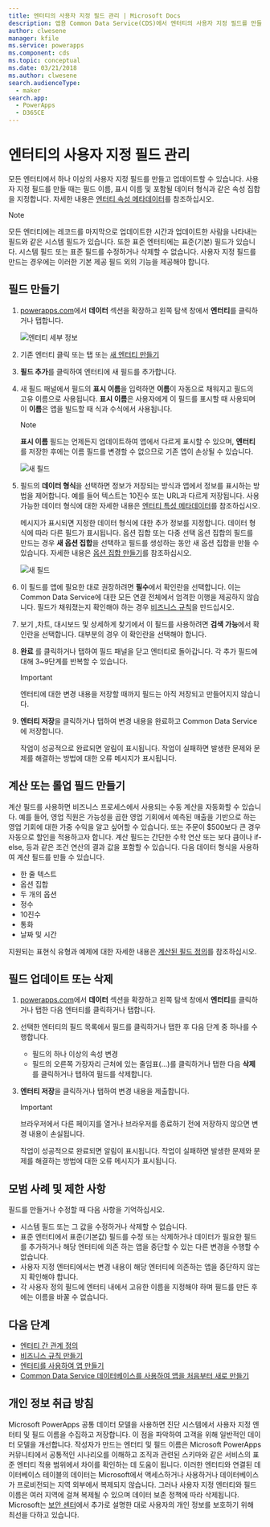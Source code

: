 ```yaml
---
title: 엔터티의 사용자 지정 필드 관리 | Microsoft Docs
description: 앱용 Common Data Service(CDS)에서 엔터티의 사용자 지정 필드를 만들고 읽고 업데이트하고 삭제하는 방법에 대한 연습입니다.
author: clwesene
manager: kfile
ms.service: powerapps
ms.component: cds
ms.topic: conceptual
ms.date: 03/21/2018
ms.author: clwesene
search.audienceType:
  - maker
search.app:
  - PowerApps
  - D365CE
---
```


# <a name="manage-custom-fields-in-an-entity"></a>엔터티의 사용자 지정 필드 관리
모든 엔터티에서 하나 이상의 사용자 지정 필드를 만들고 업데이트할 수 있습니다. 사용자 지정 필드를 만들 때는 필드 이름, 표시 이름 및 포함될 데이터 형식과 같은 속성 집합을 지정합니다. 자세한 내용은 [엔터티 속성 메타데이터](../../developer/common-data-service/entity-attribute-metadata.md)를 참조하십시오.

> [!NOTE]
> 모든 엔터티에는 레코드를 마지막으로 업데이트한 시간과 업데이트한 사람을 나타내는 필드와 같은 시스템 필드가 있습니다. 또한 표준 엔터티에는 표준(기본) 필드가 있습니다. 시스템 필드 또는 표준 필드를 수정하거나 삭제할 수 없습니다. 사용자 지정 필드를 만드는 경우에는 이러한 기본 제공 필드 외의 기능을 제공해야 합니다.

## <a name="create-a-field"></a>필드 만들기
1. [powerapps.com](https://web.powerapps.com/?utm_source=padocs&utm_medium=linkinadoc&utm_campaign=referralsfromdoc)에서 **데이터** 섹션을 확장하고 왼쪽 탐색 창에서 **엔터티**를 클릭하거나 탭합니다.

    ![엔터티 세부 정보](./media/data-platform-cds-create-entity/entitylist.png "엔터티 목록")

2. 기존 엔터티 클릭 또는 탭 또는 [새 엔터티 만들기](data-platform-create-entity.md)

3. **필드 추가**를 클릭하여 엔터티에 새 필드를 추가합니다.

4. 새 필드 패널에서 필드의 **표시 이름**을 입력하면 **이름**이 자동으로 채워지고 필드의 고유 이름으로 사용됩니다. **표시 이름**은 사용자에게 이 필드를 표시할 때 사용되며 이 **이름**은 앱을 빌드할 때 식과 수식에서 사용됩니다.

    > [!NOTE]
    > **표시 이름** 필드는 언제든지 업데이트하여 앱에서 다르게 표시할 수 있으며, **엔터티** 를 저장한 후에는 이름 필드를 변경할 수 없으므로 기존 앱이 손상될 수 있습니다.

    ![새 필드](./media/data-platform-cds-create-entity/newfieldpanel.png "새 필드 패널")

5. 필드의 **데이터 형식**을 선택하면 정보가 저장되는 방식과 앱에서 정보를 표시하는 방법을 제어합니다. 예를 들어 텍스트는 10진수 또는 URL과 다르게 저장됩니다. 사용 가능한 데이터 형식에 대한 자세한 내용은 [엔터티 특성 메타데이터](../../developer/common-data-service/entity-attribute-metadata.md)를 참조하십시오.

    메시지가 표시되면 지정한 데이터 형식에 대한 추가 정보를 지정합니다. 데이터 형식에 따라 다른 필드가 표시됩니다. 옵션 집합 또는 다중 선택 옵션 집합의 필드를 만드는 경우 **새 옵션 집합**을 선택하고 필드를 생성하는 동안 새 옵션 집합을 만들 수 있습니다. 자세한 내용은 [옵션 집합 만들기](custom-picklists.md)를 참조하십시오.

    ![새 필드](./media/data-platform-cds-create-entity/newfieldpanel-2.png "새 필드 패널")


7. 이 필드를 앱에 필요한 대로 권장하려면 **필수**에서 확인란을 선택합니다. 이는 Common Data Service에 대한 모든 연결 전체에서 엄격한 이행을 제공하지 않습니다. 필드가 채워졌는지 확인해야 하는 경우 [비즈니스 규칙](data-platform-create-business-rule.md)을 만드십시오.

8. 보기 ,차트, 대시보드 및 상세하게 찾기에서 이 필드를 사용하려면 **검색 가능**에서 확인란을 선택합니다. 대부분의 경우 이 확인란을 선택해야 합니다.

9. **완료** 를 클릭하거나 탭하여 필드 패널을 닫고 엔터티로 돌아갑니다. 각 추가 필드에 대해 3~9단계를 반복할 수 있습니다.
   
    > [!IMPORTANT]
    > 엔터티에 대한 변경 내용을 저장할 때까지 필드는 아직 저장되고 만들어지지 않습니다.

10. **엔터티 저장**을 클릭하거나 탭하여 변경 내용을 완료하고 Common Data Service에 저장합니다.

    작업이 성공적으로 완료되면 알림이 표시됩니다. 작업이 실패하면 발생한 문제와 문제를 해결하는 방법에 대한 오류 메시지가 표시됩니다.

## <a name="create-a-calculated-or-roll-up-field"></a>계산 또는 롤업 필드 만들기
계산 필드를 사용하면 비즈니스 프로세스에서 사용되는 수동 계산을 자동화할 수 있습니다. 예를 들어, 영업 직원은 가능성을 곱한 영업 기회에서 예측된 매출을 기반으로 하는 영업 기회에 대한 가중 수익을 알고 싶어할 수 있습니다. 또는 주문이 $500보다 큰 경우 자동으로 할인을 적용하고자 합니다. 계산 필드는 간단한 수학 연산 또는 보다 큼이나 if-else, 등과 같은 조건 연산의 결과 값을 포함할 수 있습니다. 다음 데이터 형식을 사용하여 계산 필드를 만들 수 있습니다.

* 한 줄 텍스트
* 옵션 집합
* 두 개의 옵션
* 정수
* 10진수
* 통화
* 날짜 및 시간

지원되는 표현식 유형과 예제에 대한 자세한 내용은 [계산된 필드 정의](/dynamics365/customer-engagement/customize/define-calculated-fields)를 참조하십시오.

## <a name="update-or-delete-a-field"></a>필드 업데이트 또는 삭제
1. [powerapps.com](https://web.powerapps.com/?utm_source=padocs&utm_medium=linkinadoc&utm_campaign=referralsfromdoc)에서 **데이터** 섹션을 확장하고 왼쪽 탐색 창에서 **엔터티**를 클릭하거나 탭한 다음 엔터티를 클릭하거나 탭합니다.
2. 선택한 엔터티의 필드 목록에서 필드를 클릭하거나 탭한 후 다음 단계 중 하나를 수행합니다.
   
   * 필드의 하나 이상의 속성 변경
   * 필드의 오른쪽 가장자리 근처에 있는 줄임표(...)를 클릭하거나 탭한 다음 **삭제**를 클릭하거나 탭하여 필드를 삭제합니다.

3. **엔터티 저장**을 클릭하거나 탭하여 변경 내용을 제출합니다.
   
    > [!IMPORTANT]
    > 브라우저에서 다른 페이지를 열거나 브라우저를 종료하기 전에 저장하지 않으면 변경 내용이 손실됩니다.

    작업이 성공적으로 완료되면 알림이 표시됩니다. 작업이 실패하면 발생한 문제와 문제를 해결하는 방법에 대한 오류 메시지가 표시됩니다.

## <a name="best-practices-and-restrictions"></a>모범 사례 및 제한 사항
필드를 만들거나 수정할 때 다음 사항을 기억하십시오.

* 시스템 필드 또는 그 값을 수정하거나 삭제할 수 없습니다.
* 표준 엔터티에서 표준(기본값) 필드를 수정 또는 삭제하거나 데이터가 필요한 필드를 추가하거나 해당 엔터티에 의존 하는 앱을 중단할 수 있는 다른 변경을 수행할 수 없습니다.
* 사용자 지정 엔터티에서는 변경 내용이 해당 엔터티에 의존하는 앱을 중단하지 않는지 확인해야 합니다.
* 각 사용자 정의 필드에 엔터티 내에서 고유한 이름을 지정해야 하며 필드를 만든 후에는 이름을 바꿀 수 없습니다.

## <a name="next-steps"></a>다음 단계
* [엔터티 간 관계 정의](data-platform-entity-lookup.md)
* [비즈니스 규칙 만들기](data-platform-create-business-rule.md)
* [엔터티를 사용하여 앱 만들기](../canvas-apps/data-platform-create-app.md)
* [Common Data Service 데이터베이스를 사용하여 앱을 처음부터 새로 만들기](../canvas-apps/data-platform-create-app-scratch.md)

## <a name="privacy-notice"></a>개인 정보 취급 방침
Microsoft PowerApps 공통 데이터 모델을 사용하면 진단 시스템에서 사용자 지정 엔터티 및 필드 이름을 수집하고 저장합니다.  이 점을 파악하여 고객을 위해 일반적인 데이터 모델을 개선합니다. 작성자가 만드는 엔터티 및 필드 이름은 Microsoft PowerApps 커뮤니티에서 공통적인 시나리오를 이해하고 조직과 관련된 스키마와 같은 서비스의 표준 엔터티 적용 범위에서 차이를 확인하는 데 도움이 됩니다. 이러한 엔터티와 연결된 데이터베이스 테이블의 데이터는 Microsoft에서 액세스하거나 사용하거나 데이터베이스가 프로비전되는 지역 외부에서 복제되지 않습니다. 그러나 사용자 지정 엔터티와 필드 이름은 여러 지역에 걸쳐 복제될 수 있으며 데이터 보존 정책에 따라 삭제됩니다. Microsoft는 [보안 센터](https://www.microsoft.com/trustcenter/Privacy/default.aspx)에서 추가로 설명한 대로 사용자의 개인 정보를 보호하기 위해 최선을 다하고 있습니다.

